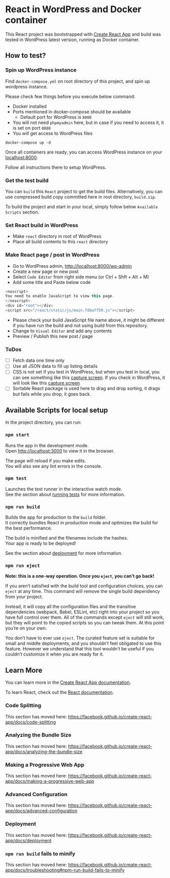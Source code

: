 # React in WordPress and Docker container

This React project was bootstrapped with [Create React App](https://github.com/facebook/create-react-app) and build was tested in WordPress latest version, running as Docker container.

## How to test?

### Spin up WordPress instance

Find `docker-compose.yml` on root directory of this project, and spin up wordpress instance.

Please check few things before you execute below command:

- Docker installed
- Ports mentioned in docker-compose should be available
  - Default port for WordPress is `8000`
- You will not need `phpmyadmin` here, but in case if you need to access it, it is set on port `8080`
- You will get access to WordPress files

```
docker-compose up -d
```

Once all containers are ready, you can access WordPress instance on your [localhost:8000](http://localhost:8000).

Follow all instructions there to setup WordPress.

### Get the test build

You can `build` this `React` project to get the build files. Alternatively, you can use compressed build copy committed here in root directory, `build.zip`.

To build the project and start in your local, simply follow below `Available Scripts` section.

### Set React build in WordPress

- Make `react` directory in root of WordPress
- Place all build contents to this `react` directory

### Make React page / post in WordPress

- Go to WordPress admin, [http://localhost:8000/wp-admin](http://localhost:8000/wp-admin)
- Create a new page or new post
- Select `Code Editor` from right side menu (or Ctrl + Shft + Alt + M)
- Add some title and Paste below code

```javascript
<noscript>
You need to enable JavaScript to view this page.
</noscript>
<div id="root"></div>
<script src="/react/static/js/main.fdbaff59.js"></script>
```

- Please check your build JavaScript file name above, it might be different if you have run the build and not using build from this repository.
- Change to `Visual Editor` and add any contents
- Preview / Publish this new post / page

### ToDos

- [ ] Fetch data one time only
- [ ] Use all JSON data to fill up listing details
- [ ] CSS is not set if you test in WordPress, but when you test in local, you can see something like this [capture screen](https://github.com/anjee10/apnic-test-app/blob/master/resources/capture-react-app-localhost.png "this capture screen"). If you check in WordPress, it will look like this [capture screen](https://github.com/anjee10/apnic-test-app/blob/master/resources/capture-wordpress-localhost.png "this capture screen")
- [ ] Sortable React package is used here to drag and drop sorting, it drags but fails while you drop, it goes back.

## Available Scripts for local setup

In the project directory, you can run:

### `npm start`

Runs the app in the development mode.<br />
Open [http://localhost:3000](http://localhost:3000) to view it in the browser.

The page will reload if you make edits.<br />
You will also see any lint errors in the console.

### `npm test`

Launches the test runner in the interactive watch mode.<br />
See the section about [running tests](https://facebook.github.io/create-react-app/docs/running-tests) for more information.

### `npm run build`

Builds the app for production to the `build` folder.<br />
It correctly bundles React in production mode and optimizes the build for the best performance.

The build is minified and the filenames include the hashes.<br />
Your app is ready to be deployed!

See the section about [deployment](https://facebook.github.io/create-react-app/docs/deployment) for more information.

### `npm run eject`

**Note: this is a one-way operation. Once you `eject`, you can’t go back!**

If you aren’t satisfied with the build tool and configuration choices, you can `eject` at any time. This command will remove the single build dependency from your project.

Instead, it will copy all the configuration files and the transitive dependencies (webpack, Babel, ESLint, etc) right into your project so you have full control over them. All of the commands except `eject` will still work, but they will point to the copied scripts so you can tweak them. At this point you’re on your own.

You don’t have to ever use `eject`. The curated feature set is suitable for small and middle deployments, and you shouldn’t feel obligated to use this feature. However we understand that this tool wouldn’t be useful if you couldn’t customize it when you are ready for it.

## Learn More

You can learn more in the [Create React App documentation](https://facebook.github.io/create-react-app/docs/getting-started).

To learn React, check out the [React documentation](https://reactjs.org/).

### Code Splitting

This section has moved here: https://facebook.github.io/create-react-app/docs/code-splitting

### Analyzing the Bundle Size

This section has moved here: https://facebook.github.io/create-react-app/docs/analyzing-the-bundle-size

### Making a Progressive Web App

This section has moved here: https://facebook.github.io/create-react-app/docs/making-a-progressive-web-app

### Advanced Configuration

This section has moved here: https://facebook.github.io/create-react-app/docs/advanced-configuration

### Deployment

This section has moved here: https://facebook.github.io/create-react-app/docs/deployment

### `npm run build` fails to minify

This section has moved here: https://facebook.github.io/create-react-app/docs/troubleshooting#npm-run-build-fails-to-minify
